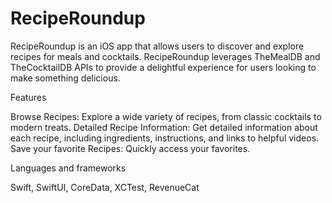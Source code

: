 # RecipeRoundup

RecipeRoundup is an iOS app that allows users to discover and explore recipes for meals and cocktails. RecipeRoundup leverages TheMealDB and TheCocktailDB APIs to provide a delightful experience for users looking to make something delicious.

Features

Browse Recipes: Explore a wide variety of recipes, from classic cocktails to modern treats.
Detailed Recipe Information: Get detailed information about each recipe, including ingredients, instructions, and links to helpful videos.
Save your favorite Recipes: Quickly access your favorites.

Languages and frameworks

Swift, SwiftUI, CoreData, XCTest, RevenueCat  
